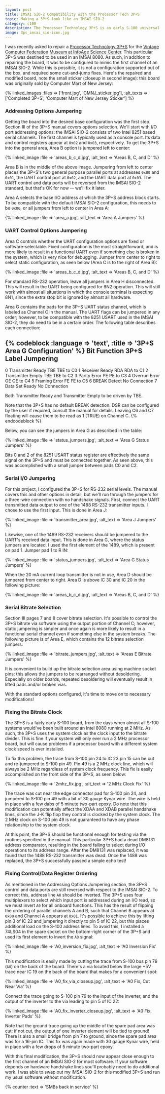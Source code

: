 ```yaml
---
layout: post
title: IMSAI SIO-2 Compatibility with the Processor Tech 3P+S
topic: Making a 3P+S look like an IMSAI SIO-2
category: s100
description: The Processor Technology 3P+S is an early S-100 universal I/O board, providing both parallel and serial I/O. It is a versatile board, allowing the builder to select from many onboard options via jumpers. As shipped, it can be configured to be compatible with many other manufacturers' serial interfaces; however, making it compatible with the IMSAI SIO-2 requires some modification.
image: 3ps_imsai_sio-icon.jpg
---
```


I was recently asked to repair a [Processor Technology 3P+S](http://s100computers.com/Hardware%20Folder/Processor%20Technology/3P+S/3P+S.htm) for the [Vintage Computer Federation](http://vcfed.org) [Museum at InfoAge Science Center](http://vcfed.org/wp/vcf-museum/). This particular 3P+S was destined to be used in an IMSAI 8080. As such, in addition to repairing the board, it was to be configured to mimic the first channel of an IMSAI SIO-2. While this is possible, it is not a configuration supported out of the box, and required some cut-and-jump fixes. Here's the repaired and modified board, note the small sticker (closeup in second image): this board was originally sold by Computer Mart of New Jersey:

{% linked_images :files => ['front.jpg', 'CMNJ_sticker.jpg'], :alt_texts => ['Completed 3P+S', 'Computer Mart of New Jersey Sticker'] %}

### Addressing Options Jumpering

Getting the board into the desired base configuration was the first step. Section III of the 3P+S manual covers options selection. We'll start with I/O port addressing options: the IMSAI SIO-2 consists of two Intel 8251 based serial channels. The first channel is typically used as a console port. Its data and control registers appear at `0x02` and `0x03`, respectively. To get the 3P+S into the general area, Area B option is jumpered left to center:

{% linked_image :file => 'areas_b_c_d.jpg', :alt_text => 'Areas B, C, and D' %}

Area B is in the middle of the above image. Jumpering from left to center places the 3P+S's two general purpose parallel ports at addresses `0x00` and `0x01`, the UART control port at `0x02`, and the UART data port at `0x03`. The UART control and data ports will be reversed from the IMSAI SIO-2 standard, but that's OK for now -- we'll fix it later.

Area A selects the base I/O address at which the 3P+S address block starts. To be compatible with the default IMSAI SIO-2 configuration, this needs to be `0x00`, or all jumpers from left to center in Area A:

{% linked_image :file => 'area_a.jpg', :alt_text => 'Area A Jumpers' %}

### UART Control Options Jumpering

Area C controls whether the UART configuration options are fixed or software-selectable. Fixed configuration is the most straightforward, and is more likely to result in a functional UART even if something else is broken in the system, which is very nice for debugging. Jumper from center to right to select static configuration, as seen below (Area C is to the right of Area B):

{% linked_image :file => 'areas_b_c_d.jpg', :alt_text => 'Areas B, C, and D' %}

For standard RS-232 operation, leave all jumpers in Area H disconnected. This will result in the UART being configured for 8N2 operation. This will still work with almost all situations in which the console terminal is expecting 8N1, since the extra stop bit is ignored by almost all hardware.

Area G contains the pads for the 3P+S UART status channel, which is labeled as Channel C in the manual. The UART flags can be jumpered in any order; however, to be compatible with the 8251 USART used in the IMSAI SIO-2, they do need to be in a certain order. The following table describes each connection:

{% codeblock :language => 'text', :title => '3P+S Area G Configuration' %}
Bit Function           3P+S Label     Jumpering
-------------------------------------------------------------------------------
0   Transmitter Ready  TBE            TBE to C0
1   Receiver Ready     RDA            RDA to C1
2   Transmitter Empty  TBE            TBE to C2
3   Parity Error       PE             PE  to C3
4   Overrun Error      OE             OE  to C4
5   Framing Error      FE             FE  to C5
6   BREAK Detect                      No Connection
7   Data Set Ready                    No Connection

Both Transmitter Ready and Transmitter Empty to be driven by TBE.

Note that the 3P+S has no default BREAK detection. DSR can be configured by the
user if required, consult the manual for details. Leaving C6 and C7 floating
will cause them to be read as 1 (TRUE) on Channel C.
{% endcodeblock %}

Below, you can see the jumpers in Area G as described in the table:

{% linked_image :file => 'status_jumpers.jpg', :alt_text => 'Area G Status Jumpers' %}

Bits 0 and 2 of the 8251 USART status register are effectively the same signal on the 3P+S and must be connected together. As seen above, this was accomplished with a small jumper between pads C0 and C2.

### Serial I/O Jumpering

For this project, I configured the 3P+S for RS-232 serial levels. The manual covers this and other options in detail, but we'll run through the jumpers for a three-wire connection with no handshake signals. First, connect the UART transmitted data output to one of the 1488 RS-232 transmitter inputs. I chose to use the first input. This is done in Area J:

{% linked_image :file => 'transmitter_area.jpg', :alt_text => 'Area J Jumpers' %}

Likewise, one of the 1489 RS-232 receivers should be jumpered to the UART's received data input. This is done in Area G, where the status jumpers are located. I used the first element of the 1489, which is present on pad 1. Jumper pad 1 to R IN:

{% linked_image :file => 'status_jumpers.jpg', :alt_text => 'Area G Status Jumpers' %}

When the 20 mA current loop transmitter is not in use, Area D should be jumpered from center to right. Area D is above IC 30 and IC 20 in the following picture:

{% linked_image :file => 'areas_b_c_d.jpg', :alt_text => 'Areas B, C, and D' %}

### Serial Bitrate Selection

Section III pages 7 and 8 cover bitrate selection. It's possible to control the 3P+S bitrate via software using the output portion of Channel C; however, static jumpering is simpler and once again is more likely to result in a functional serial channel even if something else in the system breaks. The following picture is of Area E, which contains the 12 bitrate selection jumpers:

{% linked_image :file => 'bitrate_jumpers.jpg', :alt_text => 'Areas E Bitrate Jumpers' %}

It is convenient to build up the bitrate selection area using machine socket pins: this allows the jumpers to be rearranged without desoldering. Especially on older boards, repeated desoldering will eventually result in lifted pads and/or broken vias.

With the standard options configured, it's time to move on to necessary modifications!

### Fixing the Bitrate Clock

The 3P+S is a fairly early S-100 board, from the days when almost all S-100 systems would've been built around an Intel 8080 running at 2 MHz. As such, the 3P+S uses the system clock as the clock input to the bitrate divider. This is fine if your system will only ever run a 2 MHz processor board, but will cause problems if a processor board with a different system clock speed is ever installed.

To fix this problem, the trace from S-100 pin 24 to IC 23 pin 15 can be cut and re-jumpered to S-100 pin 49. Pin 49 is a 2 MHz clock line, which will always be 2 MHz regardless of system clock frequency. This fix is easily accomplished on the front side of the 3P+S, as seen below:

{% linked_image :file => '2mhz_fix.jpg', :alt_text => '2 MHz Clock Fix' %}

The trace was cut near the edge connector pad for S-100 pin 24, and jumpered to S-100 pin 49 with a bit of 30 gauge Kynar wire. The wire is held in place with a few dabs of 5 minute two-part epoxy. Do note that this modification can potentially affect the XDAA and XDAB parallel handshake lines, since the J-K flip flop they control is clocked by the system clock. The 2 MHz clock on S-100 pin 49 is not guaranteed to have any phase relationship to the system clock.

At this point, the 3P+S should be functional enough for testing via the routines specified in the manual. This particular 3P+S had a dead DM8131 address comparator, resulting in the board failing to select during I/O operations to its address range. After the DM8131 was replaced, it was found that the 1488 RS-232 transmitter was dead. Once the 1488 was replaced, the 3P+S successfully passed a simple echo test!

### Fixing Control/Data Register Ordering

As mentioned in the Addressing Options Jumpering section, the 3P+S control and data ports are still reversed with respect to the IMSAI SIO-2. To correct this, address line `A0` should be inverted. The 3P+S uses four multiplexers to select which input port is addressed during an I/O read, so we must invert `A0` for all onboard functions. This has the result of flipping the ordering of parallel channels A and B, such that Channel B appears at `0x00` and Channel A appears at `0x01`. It's possible to achieve this by lifting pin 3 of IC 22 and jumpering it directly to pin 5 of IC 22, but this places additional load on the S-100 address lines. To avoid this, I installed a 74LS04 in the spare socket on the bottom-right corner of the 3P+S and used its first element to invert the `A0` signal:

{% linked_image :file => 'A0_inversion_fix.jpg', :alt_text => 'A0 Inversion Fix' %}

This modification is easily made by cutting the trace from S-100 bus pin 79 (`A0`) on the back of the board. There's a via located below the large +5V trace near IC 19 on the back of the board that makes for a convenient spot:

{% linked_image :file => 'A0_fix_via_closeup.jpg', :alt_text => 'A0 Fix, Cut Near Via' %}

Connect the trace going to S-100 pin 79 to the input of the inverter, and the output of the inverter to the via leading to pin 5 of IC 22:

{% linked_image :file => 'A0_fix_inverter_closeup.jpg', :alt_text => 'A0 Fix, Inverter Pads' %}

Note that the ground trace going up the middle of the spare pad area was cut: if not cut, the output of one inverter element will be tied to ground! There is also a small bridge from pin 7 to ground, since the spare pad area was for a 16-pin IC. This fix was again made with 30 gauge Kynar wire, held in place with a few drops of 5 minute two-part epoxy.

With this final modification, the 3P+S should now appear close enough to the first channel of an IMSAI SIO-2 for most software. If your software depends on hardware handshake lines you'll probably need to do additional work. I was able to swap out my IMSAI SIO-2 for this modified 3P+S and run my usual software without modification.

{% counter :text => 'SMBs back in service' %}
